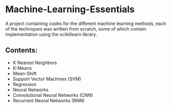 # Machine-Learning-Essentials
A project containing codes for the different machine learning methods, each of the techniques was written from scratch, some of which contain implementation using the scikitlearn library.

## Contents:
- K Nearest Neighbors
- K-Means
- Mean-Shift
- Support Vector Machines (SVM)
- Regression
- Neural Networks
- Convolutional Neural Networks (CNN)
- Recurrent Neural Networks (RNN)

